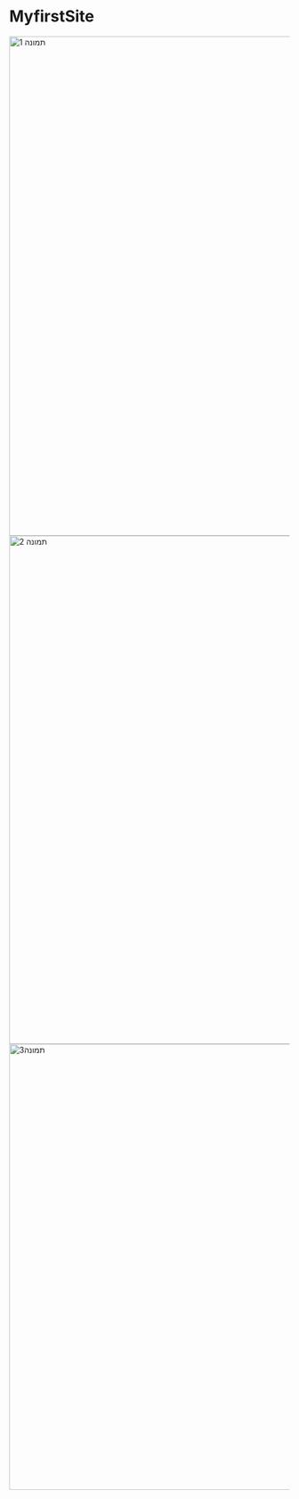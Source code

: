 # MyfirstSite
<img width="896" alt="תמונה 1" src="https://user-images.githubusercontent.com/48695785/115532081-1ffae180-a29e-11eb-8604-d6d01a1a4aa2.png">

<img width="912" alt="תמונה 2" src="https://user-images.githubusercontent.com/48695785/115818405-60c13a80-a405-11eb-9bb5-73a1c2345aa6.png">
<img width="800" alt="תמונה3" src="https://user-images.githubusercontent.com/48695785/115818422-66b71b80-a405-11eb-856a-b82ae965590e.png">



